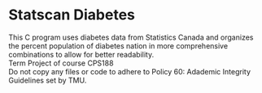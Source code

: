 # Statscan Diabetes
This C program uses diabetes data from Statistics Canada and organizes the percent population of diabetes nation in more comprehensive combinations to allow for better readability. 
<br>
Term Project of course CPS188
<br>
Do not copy any files or code to adhere to Policy 60: Adademic Integrity Guidelines set by TMU. 

